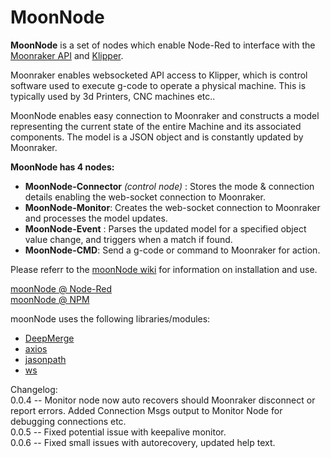 # MoonNode
**MoonNode** is a set of nodes which enable Node-Red to interface with the [Moonraker API](https://moonraker.readthedocs.io/en/latest/web_api/) and [Klipper](https://www.klipper3d.org/).

Moonraker enables websocketed API access to Klipper, which is control software used to execute g-code to operate a physical machine. This is typically used by 3d Printers, CNC machines etc..

MoonNode enables easy connection to Moonraker and constructs a model representing the current state of the entire Machine and its associated components. The model is a JSON object and is constantly updated by Moonraker.

**MoonNode has 4 nodes:**

 - **MoonNode-Connector** *(control node)* : Stores the mode & connection details enabling the web-socket connection to Moonraker.  
 - **MoonNode-Monitor**: Creates the web-socket connection to Moonraker and processes the model updates.
 - **MoonNode-Event** : Parses the updated model for a specified object value change, and triggers when a match if found.
 - **MoonNode-CMD**: Send a g-code or command to Moonraker for action.

 Please referr to the [moonNode wiki](https://github.com/MintyTrebor/moonNode/wiki) for information on installation and use.
 
 [moonNode @ Node-Red](https://flows.nodered.org/node/node-red-contrib-moonnode)  
 [moonNode @ NPM](https://www.npmjs.com/package/node-red-contrib-moonnode)
 
 moonNode uses the following libraries/modules:  

 - [DeepMerge](https://www.npmjs.com/package/deepmerge)
 - [axios](https://www.npmjs.com/package/axios)
 - [jasonpath](https://www.npmjs.com/package/jsonpath)
 - [ws](https://www.npmjs.com/package/ws)  

Changelog:  
0.0.4 -- Monitor node now auto recovers should Moonraker disconnect or report errors. Added Connection Msgs output to Monitor Node for debugging connections etc.  
0.0.5 -- Fixed potential issue with keepalive monitor.  
0.0.6 -- Fixed small issues with autorecovery, updated help text.
